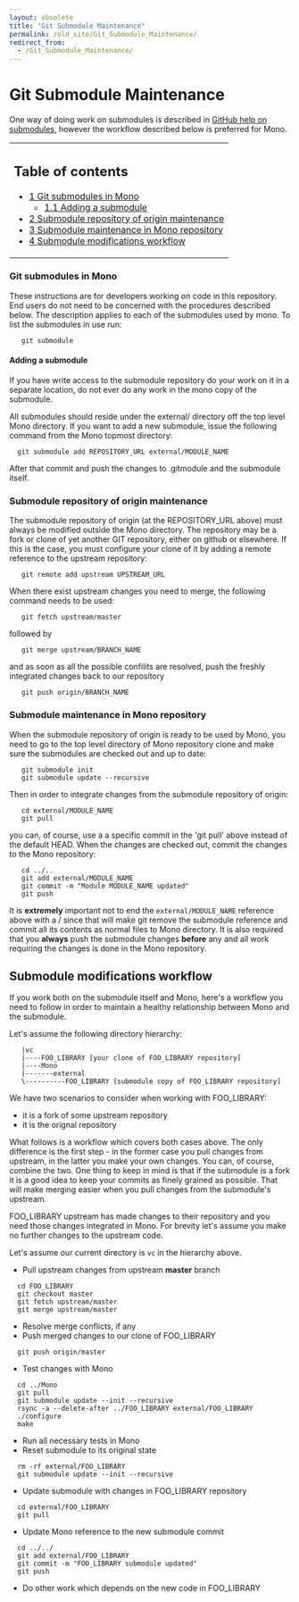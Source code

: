```yaml
---
layout: obsolete
title: "Git Submodule Maintenance"
permalink: /old_site/Git_Submodule_Maintenance/
redirect_from:
  - /Git_Submodule_Maintenance/
---
```


Git Submodule Maintenance
=========================

One way of doing work on submodules is described in [GitHub help on submodules](http://help.github.com/submodules/), however the workflow described below is preferred for Mono.

<table>
<col width="100%" />
<tbody>
<tr class="odd">
<td align="left"><h2>Table of contents</h2>
<ul>
<li><a href="#git-submodules-in-mono">1 Git submodules in Mono</a>
<ul>
<li><a href="#adding-a-submodule">1.1 Adding a submodule</a></li>
</ul></li>
<li><a href="#submodule-repository-of-origin-maintenance">2 Submodule repository of origin maintenance</a></li>
<li><a href="#submodule-maintenance-in-mono-repository">3 Submodule maintenance in Mono repository</a></li>
<li><a href="#submodule-modifications-workflow">4 Submodule modifications workflow</a></li>
</ul></td>
</tr>
</tbody>
</table>

### Git submodules in Mono

These instructions are for developers working on code in this repository. End users do not need to be concerned with the procedures described below. The description applies to each of the submodules used by mono. To list the submodules in use run:

       git submodule

#### Adding a submodule

If you have write access to the submodule repository do your work on it in a separate location, do not ever do any work in the mono copy of the submodule.

All submodules should reside under the external/ directory off the top level Mono directory. If you want to add a new submodule, issue the following command from the Mono topmost directory:

      git submodule add REPOSITORY_URL external/MODULE_NAME

After that commit and push the changes to .gitmodule and the submodule itself.

### Submodule repository of origin maintenance

The submodule repository of origin (at the REPOSITORY\_URL above) must always be modified outside the Mono directory. The repository may be a fork or clone of yet another GIT repository, either on github or elsewhere. If this is the case, you must configure your clone of it by adding a remote reference to the upstream repository:

       git remote add upstream UPSTREAM_URL

When there exist upstream changes you need to merge, the following command needs to be used:

       git fetch upstream/master

followed by

       git merge upstream/BRANCH_NAME

and as soon as all the possible confilits are resolved, push the freshly integrated changes back to our repository

       git push origin/BRANCH_NAME

### Submodule maintenance in Mono repository

When the submodule repository of origin is ready to be used by Mono, you need to go to the top level directory of Mono repository clone and make sure the submodules are checked out and up to date:

       git submodule init
       git submodule update --recursive

Then in order to integrate changes from the submodule repository of origin:

       cd external/MODULE_NAME
       git pull

you can, of course, use a a specific commit in the 'git pull' above instead of the default HEAD. When the changes are checked out, commit the changes to the Mono repository:

       cd ../..
       git add external/MODULE_NAME
       git commit -m "Module MODULE_NAME updated"
       git push

It is **extremely** important not to end the `external/MODULE_NAME` reference above with a / since that will make git remove the submodule reference and commit all its contents as normal files to Mono directory. It is also required that you **always** push the submodule changes **before** any and all work requiring the changes is done in the Mono repository.

Submodule modifications workflow
--------------------------------

If you work both on the submodule itself and Mono, here's a workflow you need to follow in order to maintain a healthy relationship between Mono and the submodule.

Let's assume the following directory hierarchy:

       |vc
       |----FOO_LIBRARY [your clone of FOO_LIBRARY repository]
       |----Mono
       |-------external
       \----------FOO_LIBRARY [submodule copy of FOO_LIBRARY repository]

We have two scenarios to consider when working with FOO\_LIBRARY:

-   it is a fork of some upstream repository
-   it is the orignal repository

What follows is a workflow which covers both cases above. The only difference is the first step - in the former case you pull changes from upstream, in the latter you make your own changes. You can, of course, combine the two. One thing to keep in mind is that if the submodule is a fork it is a good idea to keep your commits as finely grained as possible. That will make merging easier when you pull changes from the submodule's upstream.

FOO\_LIBRARY upstream has made changes to their repository and you need those changes integrated in Mono. For brevity let's assume you make no further changes to the upstream code.

Let's assume our current directory is `vc` in the hierarchy above.

-   Pull upstream changes from upstream **master** branch

<!-- -->

      cd FOO_LIBRARY
      git checkout master
      git fetch upstream/master
      git merge upstream/master

-   Resolve merge conflicts, if any
-   Push merged changes to our clone of FOO\_LIBRARY

<!-- -->

      git push origin/master

-   Test changes with Mono

<!-- -->

      cd ../Mono
      git pull
      git submodule update --init --recursive
      rsync -a --delete-after ../FOO_LIBRARY external/FOO_LIBRARY
      ./configure
      make

-   Run all necessary tests in Mono
-   Reset submodule to its original state

<!-- -->

      rm -rf external/FOO_LIBRARY
      git submodule update --init --recursive

-   Update submodule with changes in FOO\_LIBRARY repository

<!-- -->

      cd external/FOO_LIBRARY
      git pull

-   Update Mono reference to the new submodule commit

<!-- -->

      cd ../../
      git add external/FOO_LIBRARY
      git commit -m "FOO_LIBRARY submodule updated"
      git push

-   Do other work which depends on the new code in FOO\_LIBRARY


